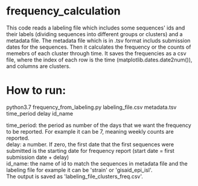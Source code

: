 ﻿# frequency_calculation
This code reads a labeling file which includes some sequences' ids and their labels (dividing sequences into different groups or clusters) and a metadata file. The metadata file which is in .tsv format includs submission dates for the sequences. Then it calculates the frequency or the counts of memebrs of each cluster through time. It saves the frequencies as a csv file, where the index of each row is the time (matplotlib.dates.date2num()), and columns are clusters.

# How to run:
python3.7 frequency_from_labeling.py labeling_file.csv metadata.tsv time_period delay id_name 

time_period: the period as number of the days that we want the frequency to be reported. For example it can be 7, meaning weekly counts are reported. \
delay: a number. If zero, the first date that the first sequences were submitted is the starting date for frequency report (start date = first submission date + delay) \
id_name: the name of id to match the sequences in metadata file and the labeling file for example it can be 'strain' or 'gisaid_epi_isl'. \
The output is saved as 'labeling_file_clusters_freq.csv'.
